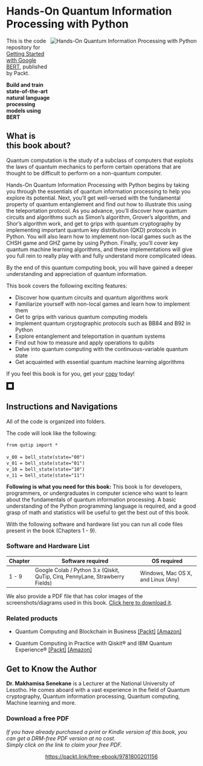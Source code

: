 # Hands-On Quantum Information Processing with Python

<a href="https://www.packtpub.com/product/hands-on-quantum-information-processing-with-python/9781800201156?utm_source=github&utm_medium=repository&utm_campaign=9781838821593"><img src="https://static.packt-cdn.com/products/9781800201156/cover/smaller" alt="Hands-On Quantum Information Processing with Python" height="256px" align="right"></a>

This is the code repository for [Getting Started with Google BERT](https://www.packtpub.com/product/hands-on-quantum-information-processing-with-python/9781800201156?utm_source=github&utm_medium=repository&utm_campaign=9781800201156), published by Packt.

**Build and train state-of-the-art natural language processing models using BERT**

## What is this book about?
Quantum computation is the study of a subclass of computers that exploits the laws of quantum mechanics to perform certain operations that are thought to be difficult to perform on a non-quantum computer.

Hands-On Quantum Information Processing with Python begins by taking you through the essentials of quantum information processing to help you explore its potential. Next, you’ll get well-versed with the fundamental property of quantum entanglement and find out how to illustrate this using the teleportation protocol. As you advance, you’ll discover how quantum circuits and algorithms such as Simon’s algorithm, Grover’s algorithm, and Shor’s algorithm work, and get to grips with quantum cryptography by implementing important quantum key distribution (QKD) protocols in Python. You will also learn how to implement non-local games such as the CHSH game and GHZ game by using Python. Finally, you’ll cover key quantum machine learning algorithms, and these implementations will give you full rein to really play with and fully understand more complicated ideas.

By the end of this quantum computing book, you will have gained a deeper understanding and appreciation of quantum information.

This book covers the following exciting features: 
* Discover how quantum circuits and quantum algorithms work
* Familiarize yourself with non-local games and learn how to implement them
* Get to grips with various quantum computing models
* Implement quantum cryptographic protocols such as BB84 and B92 in Python
* Explore entanglement and teleportation in quantum systems
* Find out how to measure and apply operations to qubits
* Delve into quantum computing with the continuous-variable quantum state
* Get acquainted with essential quantum machine learning algorithms

If you feel this book is for you, get your [copy](https://www.amazon.com/dp/180020115X) today!

<a href="https://www.packtpub.com/?utm_source=github&utm_medium=banner&utm_campaign=GitHubBanner"><img src="https://raw.githubusercontent.com/PacktPublishing/GitHub/master/GitHub.png" alt="https://www.packtpub.com/" border="5" /></a>

## Instructions and Navigations
All of the code is organized into folders.

The code will look like the following:
```
from qutip import * 

v_00 = bell_state(state="00") 
v_01 = bell_state(state="01")
v_10 = bell_state(state="10")  
v_11 = bell_state(state="11") 
```

**Following is what you need for this book:**
This book is for developers, programmers, or undergraduates in computer science who want to learn about the fundamentals of quantum information processing. A basic understanding of the Python programming language is required, and a good grasp of math and statistics will be useful to get the best out of this book.

With the following software and hardware list you can run all code files present in the book (Chapters 1 - 9).

### Software and Hardware List

| Chapter  | Software required                                                                                   | OS required                        |
| -------- | ----------------------------------------------------------------------------------------------------| -----------------------------------|
|  1 - 9   |   Google Colab / Python 3.x (Qiskit, QuTip, Cirq, PennyLane, Strawberry Fields)                     | Windows, Mac OS X, and Linux (Any) |


We also provide a PDF file that has color images of the screenshots/diagrams used in this book. [Click here to download it](https://static.packt-cdn.com/downloads/9781800201156_ColorImages.pdf).


### Related products <Other books you may enjoy>
* Quantum Computing and Blockchain in Business [[Packt]](https://www.packtpub.com/product/quantum-computing-and-blockchain-in-business/9781838647766) [[Amazon]](https://www.amazon.com/dp/1838647767)

* Quantum Computing in Practice with Qiskit® and IBM Quantum Experience® [[Packt]](https://www.packtpub.com/product/quantum-computing-in-practice-with-qiskit-and-ibm-quantum-experience/9781838828448) [[Amazon]](https://www.amazon.com/dp/1838828443)

## Get to Know the Author
**Dr. Makhamisa Senekane** is a Lecturer at the National University of Lesotho. He comes aboard with a vast experience in the field of Quantum cryptography, Quantum information processing, Quantum computing, Machine learning and more.
### Download a free PDF

 <i>If you have already purchased a print or Kindle version of this book, you can get a DRM-free PDF version at no cost.<br>Simply click on the link to claim your free PDF.</i>
<p align="center"> <a href="https://packt.link/free-ebook/9781800201156">https://packt.link/free-ebook/9781800201156 </a> </p>